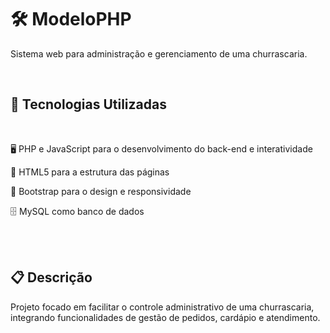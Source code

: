 <h1> 🛠️ ModeloPHP </h1>
<p>Sistema web para administração e gerenciamento de uma churrascaria.</p><br>

<h2>🚀 Tecnologias Utilizadas</h2><br>

🖥️ PHP e JavaScript para o desenvolvimento do back-end e interatividade

🧱 HTML5 para a estrutura das páginas

🎨 Bootstrap para o design e responsividade

🗄️ MySQL como banco de dados

<br><br>

<h2>📋 Descrição </h2>

Projeto focado em facilitar o controle administrativo de uma churrascaria, integrando funcionalidades de gestão de pedidos, cardápio e atendimento.

